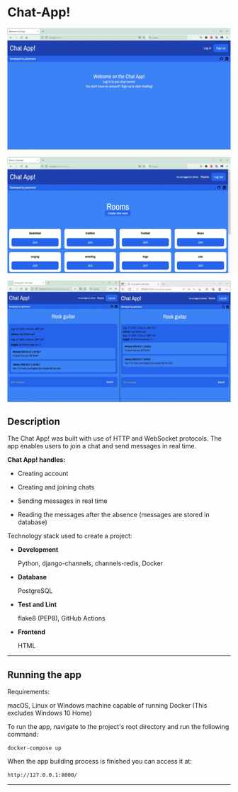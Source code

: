 # Chat-App!

![app-homepage](./app-docs/homepage.JPG)


![app-rooms](./app-docs/rooms.JPG)


![app-rooms](./app-docs/chat.JPG)
## Description
The Chat App! was built with use of HTTP and WebSocket protocols. The app enables users to join a chat and send messages in real time.

**Chat App! handles:**

* Creating account

* Creating and joining chats

* Sending messages in real time

* Reading the messages after the absence (messages are stored in database)

Technology stack used to create a project:

* **Development**

    Python, django-channels, channels-redis, Docker

* **Database**

    PostgreSQL

* **Test and Lint**

    flake8 (PEP8), GitHub Actions

* **Frontend**

    HTML



***

## Running the app

Requirements:

macOS, Linux or Windows machine capable of running Docker (This excludes Windows 10 Home)

To run the app, navigate to the project's root directory and run the following command:

    docker-compose up

When the app building process is finished you can access it at:

    http://127.0.0.1:8000/

***
